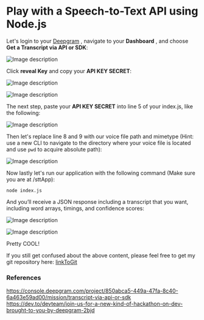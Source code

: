 # Play with a Speech-to-Text API using Node.js

Let's login to your [Deepgram](https://console.deepgram.com/signup) , navigate to your **Dashboard** , and choose **Get a Transcript via API or SDK**:

![Image description](https://dev-to-uploads.s3.amazonaws.com/uploads/articles/qan1uxozd2upbf0ugp4p.png)

Click **reveal Key** and copy your **API KEY SECRET**:

![Image description](https://dev-to-uploads.s3.amazonaws.com/uploads/articles/9g8bxzv4og2kuhj1fe81.png)


![Image description](https://dev-to-uploads.s3.amazonaws.com/uploads/articles/ze6rwmj6wouaofduiso4.png)

The next step, paste your **API KEY SECRET** into line 5 of your index.js, like the following:

![Image description](https://dev-to-uploads.s3.amazonaws.com/uploads/articles/jl8bk9g5oxi4fwlnry44.png)

Then let's replace line 8 and 9 with our voice file path and mimetype 
(Hint: use a new CLI to navigate to the directory where your voice file is located and use `pwd` to acquire absolute path):

![Image description](https://dev-to-uploads.s3.amazonaws.com/uploads/articles/d0acb0h1bbsjs6w92tsz.png)

Now lastly let's run our application with the following command (Make sure you are at /sttApp):
```linux
node index.js
```
And you’ll receive a JSON response including a transcript that you want, including word arrays, timings, and confidence scores:


![Image description](https://dev-to-uploads.s3.amazonaws.com/uploads/articles/vqmxsefmv78vbktl77jh.png)


![Image description](https://dev-to-uploads.s3.amazonaws.com/uploads/articles/un7ga4tyg0fo9fgmoma1.png)


Pretty COOL!

If you still get confused about the above content, please feel free to get my git repository here: [linkToGit](https://github.com/hyc0812/deepgram-local-voice-file.git)


### References
https://console.deepgram.com/project/850abca5-449a-47fa-8c40-6a463e59ad00/mission/transcript-via-api-or-sdk
https://dev.to/devteam/join-us-for-a-new-kind-of-hackathon-on-dev-brought-to-you-by-deepgram-2bjd
